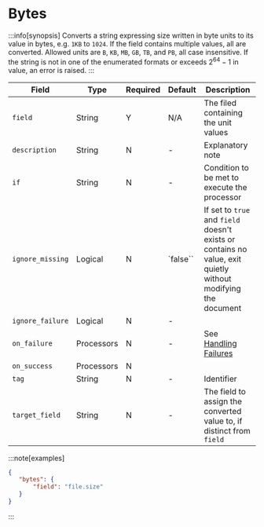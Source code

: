 # Bytes

:::info[synopsis]
Converts a string expressing size written in byte units to its value in bytes, e.g. `1KB` to `1024`. If the field contains multiple values, all are converted. Allowed units are `B`, `KB`, `MB`, `GB`, `TB`, and `PB`, all case insensitive. If the string is not in one of the enumerated formats or exceeds $2^{64}-1$ in value, an error is raised.
:::

|Field|Type|Required|Default|Description|
|---|---|---|---|---|
|`field`|String|Y|N/A|The filed containing the unit values|
|`description`|String|N|-|Explanatory note|
|`if`|String|N|-|Condition to be met to execute the processor|
|`ignore_missing`|Logical|N|`false``|If set to `true` and `field` doesn't exists or contains no value, exit quietly without modifying the document|
|`ignore_failure`|Logical|N|-||
|`on_failure`|Processors|N|-|See [Handling Failures](../pipes/handling-failures.md)|
|`on_success`|Processors|N|||
|`tag`|String|N|-|Identifier|
|`target_field`|String|N|-|The field to assign the converted value to, if distinct from `field`|

:::note[examples]
```json
{
   "bytes": {
	   "field": "file.size"
   }
}
```
:::

